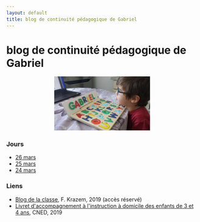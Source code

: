 ```yaml
---
layout: default
title: blog de continuité pédagogique de Gabriel
---
```


<div class="starter-template">
    <h1>blog de continuité pédagogique de Gabriel</h1>
</div>

<center>
<IMG SRC="/gabriel/images/20200325-1.jpg" width="50%">
</center>

### Jours

- [26 mars](2020-03-26)
- [25 mars](2020-03-25)
- [24 mars](2020-03-24)

### Liens

- [Blog de la classe](http://blog.ac-versailles.fr/buffonlevalloisps2), F. Krazem, 2019 (accès réservé)
- [Livret d'accompagnement à l'instruction à domicile des enfants de 3 et 4 ans](http://blog.ac-versailles.fr/buffonlevalloisps2/public/Livret_accompagnement_PS_et_MS-1_1787_.pdf), CNED, 2019

<!--
### Base de données (autres non encore utilisés)

- (dessin à partir de demandes : ...)
- (dessin libre)
- (construction de type meccano pour jeune enfant à partir d'un plan)
- (écriture mots simples : son prénom, ...)
- (lettres des prénoms)
- (coloriage libre)
- (coloriage en suivant un modèle)
- (Lumni)
- https://www.teteamodeler.com
-->
